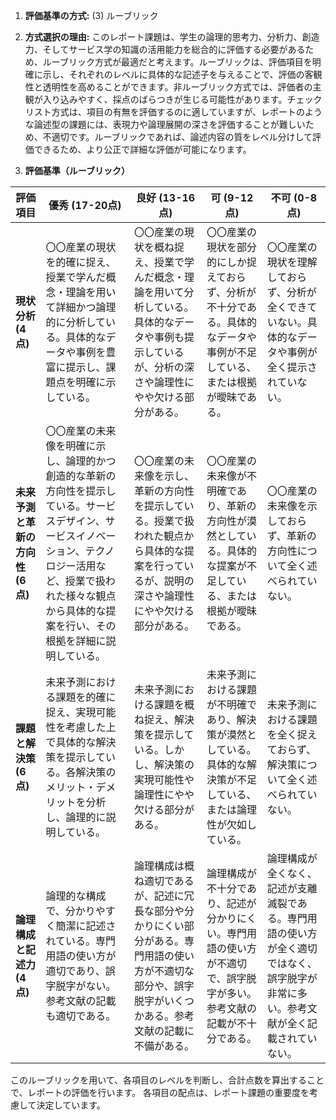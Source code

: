 1. **評価基準の方式:** (3) ルーブリック

2. **方式選択の理由:** このレポート課題は、学生の論理的思考力、分析力、創造力、そしてサービス学の知識の活用能力を総合的に評価する必要があるため、ルーブリック方式が最適だと考えます。ルーブリックは、評価項目を明確に示し、それぞれのレベルに具体的な記述子を与えることで、評価の客観性と透明性を高めることができます。非ルーブリック方式では、評価者の主観が入り込みやすく、採点のばらつきが生じる可能性があります。チェックリスト方式は、項目の有無を評価するのに適していますが、レポートのような論述型の課題には、表現力や論理展開の深さを評価することが難しいため、不適切です。ルーブリックであれば、論述内容の質をレベル分けして評価できるため、より公正で詳細な評価が可能になります。


3. **評価基準（ルーブリック）**

| 評価項目 | 優秀 (17-20点) | 良好 (13-16点) | 可 (9-12点) | 不可 (0-8点) |
|---|---|---|---|---|
| **現状分析 (4点)** | 〇〇産業の現状を的確に捉え、授業で学んだ概念・理論を用いて詳細かつ論理的に分析している。具体的なデータや事例を豊富に提示し、課題点を明確に示している。 | 〇〇産業の現状を概ね捉え、授業で学んだ概念・理論を用いて分析している。具体的なデータや事例も提示しているが、分析の深さや論理性にやや欠ける部分がある。 | 〇〇産業の現状を部分的にしか捉えておらず、分析が不十分である。具体的なデータや事例が不足している、または根拠が曖昧である。 | 〇〇産業の現状を理解しておらず、分析が全くできていない。具体的なデータや事例が全く提示されていない。 |
| **未来予測と革新の方向性 (6点)** | 〇〇産業の未来像を明確に示し、論理的かつ創造的な革新の方向性を提示している。サービスデザイン、サービスイノベーション、テクノロジー活用など、授業で扱われた様々な観点から具体的な提案を行い、その根拠を詳細に説明している。 | 〇〇産業の未来像を示し、革新の方向性を提示している。授業で扱われた観点から具体的な提案を行っているが、説明の深さや論理性にやや欠ける部分がある。 | 〇〇産業の未来像が不明確であり、革新の方向性が漠然としている。具体的な提案が不足している、または根拠が曖昧である。 | 〇〇産業の未来像を示しておらず、革新の方向性について全く述べられていない。 |
| **課題と解決策 (6点)** | 未来予測における課題を的確に捉え、実現可能性を考慮した上で具体的な解決策を提示している。各解決策のメリット・デメリットを分析し、論理的に説明している。 | 未来予測における課題を概ね捉え、解決策を提示している。しかし、解決策の実現可能性や論理性にやや欠ける部分がある。 | 未来予測における課題が不明確であり、解決策が漠然としている。具体的な解決策が不足している、または論理性が欠如している。 | 未来予測における課題を全く捉えておらず、解決策について全く述べられていない。 |
| **論理構成と記述力 (4点)** | 論理的な構成で、分かりやすく簡潔に記述されている。専門用語の使い方が適切であり、誤字脱字がない。参考文献の記載も適切である。 | 論理構成は概ね適切であるが、記述に冗長な部分や分かりにくい部分がある。専門用語の使い方が不適切な部分や、誤字脱字がいくつかある。参考文献の記載に不備がある。 | 論理構成が不十分であり、記述が分かりにくい。専門用語の使い方が不適切で、誤字脱字が多い。参考文献の記載が不十分である。 | 論理構成が全くなく、記述が支離滅裂である。専門用語の使い方が全く適切ではなく、誤字脱字が非常に多い。参考文献が全く記載されていない。 |


このルーブリックを用いて、各項目のレベルを判断し、合計点数を算出することで、レポートの評価を行います。  各項目の配点は、レポート課題の重要度を考慮して決定しています。

